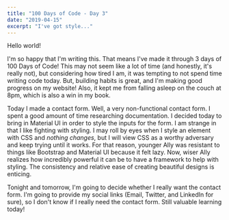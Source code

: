 ```yaml
---
title: "100 Days of Code - Day 3"
date: "2019-04-15"
excerpt: "I've got style..."
---
```


Hello world! 

I'm so happy that I'm writing this. That means I've made it through 3 days of 100 Days of Code! This may not seem like a lot of time (and honestly, it's really not), but considering how tired I am, it was tempting to not spend time writing code today. But, building habits is great, and I'm making good progress on my website! Also, it kept me from falling asleep on the couch at 8pm, which is also a win in my book.

Today I made a contact form. Well, a very non-functional contact form. I spent a good amount of time researching documentation. I decided today to bring in Material UI in order to style the inputs for the form. I am strange in that I like fighting with styling. I may roll by eyes when I style an element with CSS and _nothing changes_, but I will view CSS as a worthy adversary and keep trying until it works. For that reason, younger Ally was resistant to things like Bootstrap and Material UI because it felt lazy. Now, wiser Ally realizes how incredibly powerful it can be to have a framework to help with styling. The consistency and relative ease of creating beautiful designs is enticing.

Tonight and tomorrow, I'm going to decide whether I really want the contact form. I'm going to provide my social links (Email, Twitter, and LinkedIn for sure), so I don't know if I really need the contact form. Still valuable learning today!